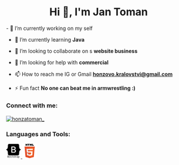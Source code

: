 <h1 align="center">Hi 👋, I'm Jan Toman</h1>
- 🔭 I’m currently working on my self

- 🌱 I’m currently learning **Java**

- 👯 I’m looking to collaborate on s **website business**

- 🤝 I’m looking for help with **commercial**

- 📫 How to reach me IG or Gmail **honzovo.kralovstvi@gmail.com**

- ⚡ Fun fact  **No one can beat me in armwrestling :)**

<h3 align="left">Connect with me:</h3>
<p align="left">
<a href="https://instagram.com/honzatoman_" target="blank"><img align="center" src="https://raw.githubusercontent.com/rahuldkjain/github-profile-readme-generator/master/src/images/icons/Social/instagram.svg" alt="honzatoman_" height="30" width="40" /></a>
</p>


<h3 align="left">Languages and Tools:</h3>
<p align="left"> <a href="https://getbootstrap.com" target="_blank" rel="noreferrer"> <img src="https://raw.githubusercontent.com/devicons/devicon/master/icons/bootstrap/bootstrap-plain-wordmark.svg" alt="bootstrap" width="40" height="40"/> </a> <a href="https://www.w3.org/html/" target="_blank" rel="noreferrer"> <img src="https://raw.githubusercontent.com/devicons/devicon/master/icons/html5/html5-original-wordmark.svg" alt="html5" width="40" height="40"/> </a> </p>
